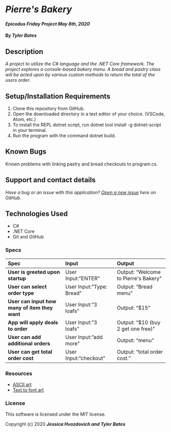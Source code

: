 # _Pierre's Bakery_

#### _Epicodus Friday Project May 8th, 2020_

#### By _**Tyler Bates**_

## Description

_A project to utilize the C# language and the .NET Core framework. The project explores a console-based bakery menu. A bread and pastry class will be acted upon by various custom methods to return the total of the users order._

## Setup/Installation Requirements

1. Clone this repository from GitHub.
2. Open the downloaded directory in a text editor of your choice.
  (VSCode, Atom, etc.)
3. To install the REPL dotnet script, run dotnet tool install -g dotnet-script in your terminal.
4. Run the program with the command dotnet build.

## Known Bugs

Known problems with linking pastry and bread checkouts to program.cs.
 
## Support and contact details

_Have a bug or an issue with this application? [Open a new issue](https://github.com/tytyhibye/pierres-bakery/issues) here on GitHub._

## Technologies Used

* C#
* .NET Core
* Git and GitHub

### Specs
| Spec | Input | Output |
| :------------- | :------------- | :------------- |
| **User is greeted upon startup** | User Input:”ENTER” | Output: “Welcome to Pierre's Bakery" |
| **User can select order type** | User Input:”Type: Bread” | Output: “Bread menu” |
| **User can input how many of item they want** | User Input:”3 loafs” | Output: “$15” |
| **App will apply deals to order** | User Input:”3 loafs” | Output: “$10 (buy 2 get one free)” |
| **User can add additional orders** | User Input:”add more” | Output: “menu” |
| **User can get total order cost** | User Input:”checkout" | Output: “total order cost.” |

### Resources
* [ASCII art](https://www.asciiart.eu/food-and-drinks/other)
* [Text to font art](http://patorjk.com/software/taag/)

### License

This software is licensed under the MIT license.

Copyright (c) 2020 **_Jessica Hvozdovich and Tyler Bates_**